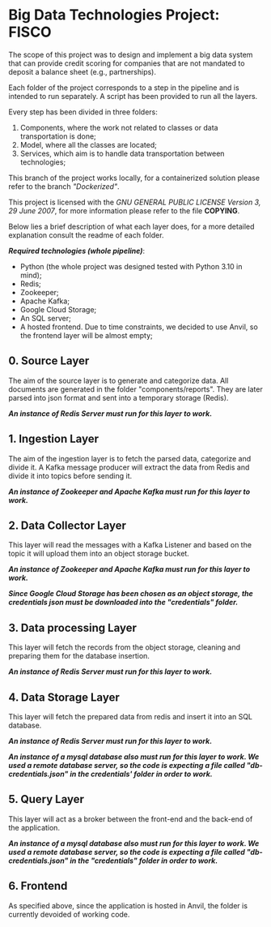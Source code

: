 # Big Data Technologies Project: FISCO

The scope of this project was to design and implement a big data system that can provide credit scoring for companies that are not mandated to deposit a balance sheet (e.g., partnerships).

Each folder of the project corresponds to a step in the pipeline and is intended to run separately.
A script has been provided to run all the layers.

Every step has been divided in three folders:
1. Components, where the work not related to classes or data transportation is done;
2. Model, where all the classes are located;
3. Services, which aim is to handle data transportation between technologies;

This branch of the project works locally, for a containerized solution please refer to the branch _"Dockerized"_.

This project is licensed with the *GNU GENERAL PUBLIC LICENSE Version 3, 29 June 2007*, for more information please refer to the file **COPYING**.

Below lies a brief description of what each layer does, for a more detailed explanation consult the readme of each folder.

***Required technologies (whole pipeline)***:
+ Python (the whole project was designed tested with Python 3.10 in mind);
+ Redis;
+ Zookeeper;
+ Apache Kafka;
+ Google Cloud Storage;
+ An SQL server;
+ A hosted frontend. Due to time constraints, we decided to use Anvil, so the frontend layer will be almost empty;


## 0. Source Layer

The aim of the source layer is to generate and categorize data.
All documents are generated in the folder "components/reports".
They are later parsed into json format and sent into a temporary storage (Redis).

***An instance of Redis Server must run for this layer to work.***

## 1. Ingestion Layer

The aim of the ingestion layer is to fetch the parsed data, categorize and divide it.
A Kafka message producer will extract the data from Redis and divide it into topics before sending it.

***An instance of Zookeeper and Apache Kafka must run for this layer to work.***

## 2. Data Collector Layer

This layer will read the messages with a Kafka Listener and based on the topic it will upload them into an object storage bucket.

***An instance of Zookeeper and Apache Kafka must run for this layer to work.***

***Since Google Cloud Storage has been chosen as an object storage, the credentials json must be downloaded into the "credentials" folder.***

## 3. Data processing Layer

This layer will fetch the records from the object storage, cleaning and preparing them for the database insertion.

***An instance of Redis Server must run for this layer to work.***

## 4. Data Storage Layer 

This layer will fetch the prepared data from redis and insert it into an SQL database.

***An instance of Redis Server must run for this layer to work.***

***An instance of a mysql database also must run for this layer to work. 
We used a remote database server, so the code is expecting a file called "db-credentials.json" in the credentials' folder in order to work.***

## 5. Query Layer

This layer will act as a broker between the front-end and the back-end of the application.

***An instance of a mysql database also must run for this layer to work. 
We used a remote database server, so the code is expecting a file called "db-credentials.json" in the "credentials" folder in order to work.***

## 6. Frontend

As specified above, since the application is hosted in Anvil, the folder is currently devoided of working code.